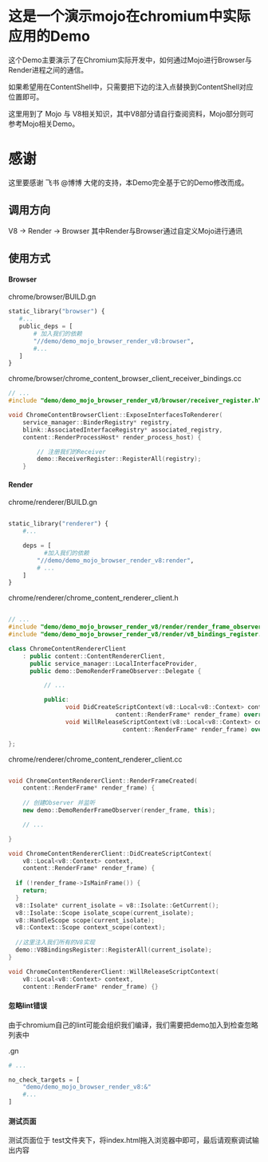 # 这是一个演示mojo在chromium中实际应用的Demo

这个Demo主要演示了在Chromium实际开发中，如何通过Mojo进行Browser与Render进程之间的通信。

如果希望用在ContentShell中，只需要把下边的注入点替换到ContentShell对应位置即可。

这里用到了 Mojo 与 V8相关知识，其中V8部分请自行查阅资料，Mojo部分则可参考Mojo相关Demo。

# 感谢
这里要感谢 飞书 @博博 大佬的支持，本Demo完全基于它的Demo修改而成。

## 调用方向
   V8 -> Render -> Browser
   其中Render与Browser通过自定义Mojo进行通讯


## 使用方式

#### Browser

chrome/browser/BUILD.gn

```python
static_library("browser") {
   #...
   public_deps = [
       # 加入我们的依赖
       "//demo/demo_mojo_browser_render_v8:browser",
       #...
   ]
}

```

chrome/browser/chrome_content_browser_client_receiver_bindings.cc

```cpp
// ...
#include "demo/demo_mojo_browser_render_v8/browser/receiver_register.h"

void ChromeContentBrowserClient::ExposeInterfacesToRenderer(
    service_manager::BinderRegistry* registry,
    blink::AssociatedInterfaceRegistry* associated_registry,
    content::RenderProcessHost* render_process_host) {

        // 注册我们的Receiver
        demo::ReceiverRegister::RegisterAll(registry);
    }


```

#### Render

chrome/renderer/BUILD.gn

```python

static_library("renderer") {
    #...

    deps = [
          #加入我们的依赖
        "//demo/demo_mojo_browser_render_v8:render",
        # ...
    ]
}

```

chrome/renderer/chrome_content_renderer_client.h

```cpp

// ...
#include "demo/demo_mojo_browser_render_v8/render/render_frame_observer.h"
#include "demo/demo_mojo_browser_render_v8/render/v8_bindings_register.h"

class ChromeContentRendererClient
    : public content::ContentRendererClient,
      public service_manager::LocalInterfaceProvider,
      public demo::DemoRenderFrameObserver::Delegate {

          // ...

          public:
            	void DidCreateScriptContext(v8::Local<v8::Context> context,
                              content::RenderFrame* render_frame) override;
  		        void WillReleaseScriptContext(v8::Local<v8::Context> context,
                                content::RenderFrame* render_frame) override;

};

```

chrome/renderer/chrome_content_renderer_client.cc

```cpp

void ChromeContentRendererClient::RenderFrameCreated(
    content::RenderFrame* render_frame) {
    
    // 创建Observer 并监听
    new demo::DemoRenderFrameObserver(render_frame, this);

    // ...

}

void ChromeContentRendererClient::DidCreateScriptContext(
    v8::Local<v8::Context> context,
    content::RenderFrame* render_frame) {
 
  if (!render_frame->IsMainFrame()) {
    return;
  }
  v8::Isolate* current_isolate = v8::Isolate::GetCurrent();
  v8::Isolate::Scope isolate_scope(current_isolate);
  v8::HandleScope scope(current_isolate);
  v8::Context::Scope context_scope(context);
    
  //这里注入我们所有的V8实现
  demo::V8BindingsRegister::RegisterAll(current_isolate);
}

void ChromeContentRendererClient::WillReleaseScriptContext(
    v8::Local<v8::Context> context,
    content::RenderFrame* render_frame) {}


```

#### 忽略lint错误
由于chromium自己的lint可能会组织我们编译，我们需要把demo加入到检查忽略列表中

.gn

``` python
# ...

no_check_targets = [
    "demo/demo_mojo_browser_render_v8:&"
    #...
]

```

#### 测试页面
测试页面位于 test文件夹下，将index.html拖入浏览器中即可，最后请观察调试输出内容
